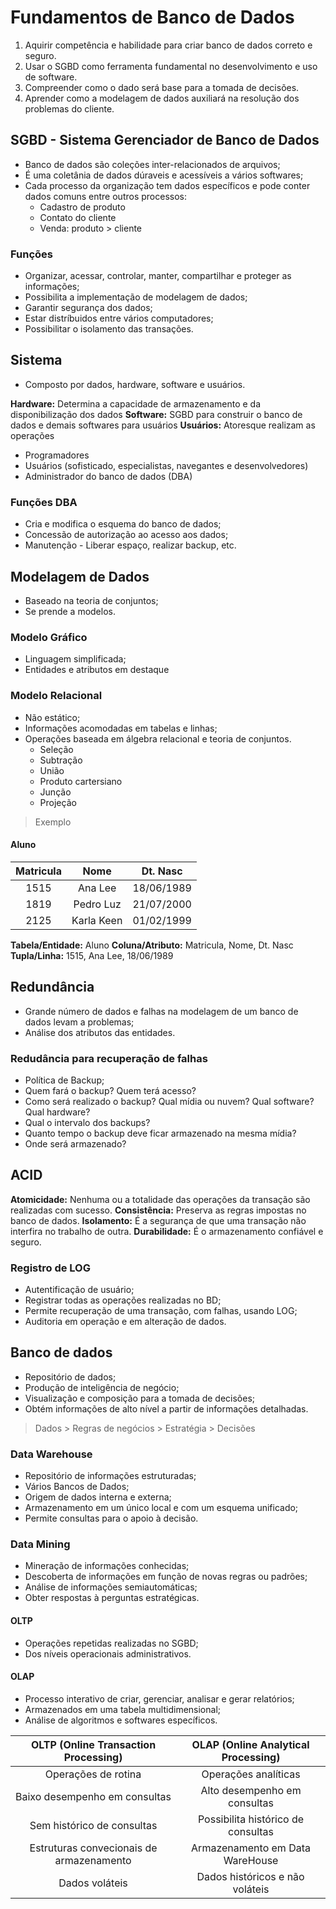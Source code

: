 # Fundamentos de Banco de Dados

1. Aquirir competência e habilidade para criar banco de dados correto e seguro.
2. Usar o SGBD como ferramenta fundamental no desenvolvimento e uso de software.
3. Compreender como o dado será base para a tomada de decisões.
4. Aprender como a modelagem de dados auxiliará na resolução dos problemas do cliente.

## SGBD - Sistema Gerenciador de Banco de Dados

* Banco de dados são coleções inter-relacionados de arquivos;
* É uma coletânia de dados dúraveis e acessíveis a vários softwares;
* Cada processo da organização tem dados específicos e pode conter dados comuns entre outros processos:
  * Cadastro de produto
  * Contato do cliente
  * Venda: produto > cliente

### Funções

* Organizar, acessar, controlar, manter, compartilhar e proteger as informações;
* Possibilita a implementação de modelagem de dados;
* Garantir segurança dos dados;
* Estar distríbuidos entre vários computadores;
* Possibilitar o isolamento das transações.

## Sistema

* Composto por dados, hardware, software e usuários.

**Hardware:** Determina a capacidade de armazenamento e da disponibilização dos dados
**Software:** SGBD para construir o banco de dados e demais softwares para usuários
**Usuários:** Atoresque realizam as operações

* Programadores
* Usuários (sofisticado, especialistas, navegantes e desenvolvedores)
* Administrador do banco de dados (DBA)

### Funções DBA

* Cria e modifica o esquema do banco de dados;
* Concessão de autorização ao acesso aos dados;
* Manutenção - Liberar espaço, realizar backup, etc.

## Modelagem de Dados

* Baseado na teoria de conjuntos;
* Se prende a modelos.

### Modelo Gráfico

* Linguagem simplificada;
* Entidades e atributos em destaque

### Modelo Relacional

* Não estático;
* Informações acomodadas em tabelas e linhas;
* Operações baseada em álgebra relacional e teoria de conjuntos.
  * Seleção
  * Subtração
  * União
  * Produto cartersiano
  * Junção
  * Projeção

> Exemplo  

#### Aluno

| Matricula |     Nome    |  Dt. Nasc  |
| :-------: | :---------: | :--------: |
| 1515      | Ana Lee     | 18/06/1989 |
| 1819      | Pedro Luz   | 21/07/2000 |
| 2125      | Karla Keen  | 01/02/1999 |

**Tabela/Entidade:** Aluno
**Coluna/Atributo:** Matricula, Nome, Dt. Nasc
**Tupla/Linha:** 1515, Ana Lee, 18/06/1989

## Redundância

* Grande número de dados e falhas na modelagem de um banco de dados levam a problemas;
* Análise dos atributos das entidades.

### Redudância para recuperação de falhas

* Política de Backup;
* Quem fará o backup? Quem terá acesso?
* Como será realizado o backup? Qual mídia ou nuvem? Qual software? Qual hardware?
* Qual o intervalo dos backups?
* Quanto tempo o backup deve ficar armazenado na mesma mídia?
* Onde será armazenado?

## ACID

**Atomicidade:** Nenhuma ou a totalidade das operações da transação são realizadas com sucesso.
**Consistência:** Preserva as regras impostas no banco de dados.
**Isolamento:** É a segurança de que uma transação não interfira no trabalho de outra.
**Durabilidade:** É o armazenamento confiável e seguro.

### Registro de LOG

* Autentificação de usuário;
* Registrar todas as operações realizadas no BD;
* Permite recuperação de uma transação, com falhas, usando LOG;
* Auditoria em operação e em alteração de dados.

## Banco de dados

* Repositório de dados;
* Produção de inteligência de negócio;
* Visualização e composição para a tomada de decisões;
* Obtém informações de alto nível a partir de informações detalhadas.

> Dados > Regras de negócios > Estratégia > Decisões

### Data Warehouse

* Repositório de informações estruturadas;
* Vários Bancos de Dados;
* Origem de dados interna e externa;
* Armazenamento em um único local e com um esquema unificado;
* Permite consultas para o apoio à decisão.

### Data Mining

* Mineração de informações conhecidas;
* Descoberta de informações em função de novas regras ou padrões;
* Análise de informações semiautomáticas;
* Obter respostas à perguntas estratégicas.

#### OLTP

* Operações repetidas realizadas no SGBD;
* Dos níveis operacionais administrativos.

#### OLAP

* Processo interativo de criar, gerenciar, analisar e gerar relatórios;
* Armazenados em uma tabela multidimensional;
* Análise de algoritmos e softwares específicos.

| OLTP (Online Transaction Processing) | OLAP (Online Analytical Processing) |
| :----------------------------------: | :---------------------------------: |
| Operações de rotina                  | Operações analíticas                |
| Baixo desempenho em consultas        | Alto desempenho em consultas        |
| Sem histórico de consultas           | Possibilita histórico de consultas  |
| Estruturas convecionais de armazenamento | Armazenamento em Data WareHouse |
| Dados voláteis                       | Dados históricos e não voláteis     |
